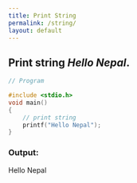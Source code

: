 ```yaml
---
title: Print String
permalink: /string/
layout: default
---
```


## Print string *Hello Nepal*.

``` c
// Program

#include <stdio.h>
void main()
{
    // print string
    printf("Hello Nepal");
}

```

### Output: <br/>
Hello Nepal